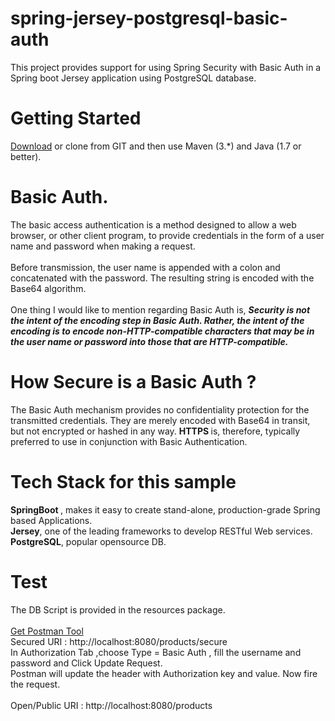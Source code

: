 # spring-jersey-postgresql-basic-auth

This project provides support for using Spring Security with Basic Auth in a Spring boot Jersey application using PostgreSQL database. 

# Getting Started
<a href="https://github.com/sreenudooosari/spring-jersey-postgresql-basic-auth/archive/master.zip">Download</a> or clone from GIT and then use Maven (3.*) and Java (1.7 or better).

# Basic Auth.
  The basic access authentication is a method designed to allow a web browser, or other client program, to provide credentials in the form   of a user name and password  when making a request. <br><br> Before transmission, the user name is appended with a colon and concatenated with the password. The resulting string is encoded with the Base64 algorithm. <br> <br>
 One thing I would like to mention regarding Basic Auth is,
 <i><strong> Security is not the intent of the encoding step in Basic Auth. Rather, the intent of the encoding is to encode non-HTTP-compatible characters that   may be in the user name or password into those that are HTTP-compatible.</strong></i>
 
# How Secure is a Basic Auth ?

The Basic Auth mechanism provides no confidentiality protection for the transmitted credentials. They are merely encoded with Base64 in transit, but not encrypted or hashed in any way. <strong> HTTPS </strong> is, therefore, typically preferred to use in conjunction with Basic Authentication.

# Tech Stack for this sample
 <strong>SpringBoot </strong>, makes it easy to create stand-alone, production-grade Spring based Applications.<br>
 <strong>Jersey</strong>, one of the leading frameworks to develop RESTful Web services.<br>
 <strong>PostgreSQL</strong>, popular opensource DB.
 
 # Test
The DB Script is provided in the resources package.<br><br>
<a href="https://www.getpostman.com/">Get Postman Tool </a> <br>
Secured URI :  http://localhost:8080/products/secure <br>
In Authorization Tab ,choose Type = Basic Auth , fill the username and password and Click Update Request.<br>
Postman will update the header with Authorization key and value. Now fire the request.<br><br>
Open/Public URI : http://localhost:8080/products <br>
